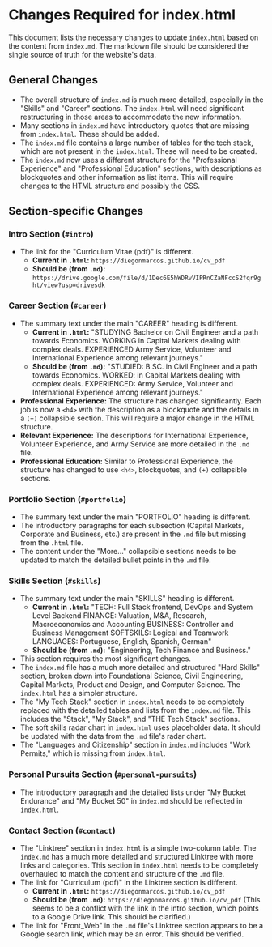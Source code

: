 # Changes Required for index.html

This document lists the necessary changes to update `index.html` based on the content from `index.md`. The markdown file should be considered the single source of truth for the website's data.

## General Changes

*   The overall structure of `index.md` is much more detailed, especially in the "Skills" and "Career" sections. The `index.html` will need significant restructuring in those areas to accommodate the new information.
*   Many sections in `index.md` have introductory quotes that are missing from `index.html`. These should be added.
*   The `index.md` file contains a large number of tables for the tech stack, which are not present in the `index.html`. These will need to be created.
*   The `index.md` now uses a different structure for the "Professional Experience" and "Professional Education" sections, with descriptions as blockquotes and other information as list items. This will require changes to the HTML structure and possibly the CSS.

## Section-specific Changes

### Intro Section (`#intro`)

*   The link for the "Curriculum Vitae (pdf)" is different.
    *   **Current in `.html`:** `https://diegonmarcos.github.io/cv_pdf`
    *   **Should be (from `.md`):** `https://drive.google.com/file/d/1Dec6E5hWDRvVIPRnCZaNFccS2fqr9ght/view?usp=drivesdk`

### Career Section (`#career`)

*   The summary text under the main "CAREER" heading is different.
    *   **Current in `.html`:** "STUDYING Bachelor on Civil Engineer and a path towards Economics. WORKING in Capital Markets dealing with complex deals. EXPERIENCED Army Service, Volunteer and International Experience among relevant journeys."
    *   **Should be (from `.md`):** "STUDIED: B.SC. in Civil Engineer and a path towards Economics. WORKED: in Capital Markets dealing with complex deals. EXPERIENCED: Army Service, Volunteer and International Experience among relevant journeys."
*   **Professional Experience:** The structure has changed significantly. Each job is now a `<h4>` with the description as a blockquote and the details in a `(+)` collapsible section. This will require a major change in the HTML structure.
*   **Relevant Experience:** The descriptions for International Experience, Volunteer Experience, and Army Service are more detailed in the `.md` file.
*   **Professional Education:** Similar to Professional Experience, the structure has changed to use `<h4>`, blockquotes, and `(+)` collapsible sections.

### Portfolio Section (`#portfolio`)

*   The summary text under the main "PORTFOLIO" heading is different.
*   The introductory paragraphs for each subsection (Capital Markets, Corporate and Business, etc.) are present in the `.md` file but missing from the `.html` file.
*   The content under the "More..." collapsible sections needs to be updated to match the detailed bullet points in the `.md` file.

### Skills Section (`#skills`)

*   The summary text under the main "SKILLS" heading is different.
    *   **Current in `.html`:** "TECH: Full Stack frontend, DevOps and System Level Backend FINANCE: Valuation, M&A, Research, Macroeconomics and Accounting BUSINESS: Controller and Business Management SOFTSKILS: Logical and Teamwork LANGUAGES: Portuguese, English, Spanish, German"
    *   **Should be (from `.md`):** "Engineering, Tech Finance and Business."
*   This section requires the most significant changes.
*   The `index.md` file has a much more detailed and structured "Hard Skills" section, broken down into Foundational Science, Civil Engineering, Capital Markets, Product and Design, and Computer Science. The `index.html` has a simpler structure.
*   The "My Tech Stack" section in `index.html` needs to be completely replaced with the detailed tables and lists from the `index.md` file. This includes the "Stack", "My Stack", and "THE Tech Stack" sections.
*   The soft skills radar chart in `index.html` uses placeholder data. It should be updated with the data from the `.md` file's radar chart.
*   The "Languages and Citizenship" section in `index.md` includes "Work Permits," which is missing from `index.html`.

### Personal Pursuits Section (`#personal-pursuits`)

*   The introductory paragraph and the detailed lists under "My Bucket Endurance" and "My Bucket 50" in `index.md` should be reflected in `index.html`.

### Contact Section (`#contact`)

*   The "Linktree" section in `index.html` is a simple two-column table. The `index.md` has a much more detailed and structured Linktree with more links and categories. This section in `index.html` needs to be completely overhauled to match the content and structure of the `.md` file.
*   The link for "Curriculum (pdf)" in the Linktree section is different.
    *   **Current in `.html`:** `https://diegonmarcos.github.io/cv_pdf`
    *   **Should be (from `.md`):** `https://diegonmarcos.github.io/cv_pdf` (This seems to be a conflict with the link in the intro section, which points to a Google Drive link. This should be clarified.)
*   The link for "Front_Web" in the `.md` file's Linktree section appears to be a Google search link, which may be an error. This should be verified.